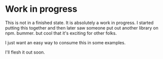# Work in progress

This is not in a finished state. It is absolutely a work in progress. I started putting this together and then later saw someone put out another library on npm. bummer. but cool that it's exciting for other folks.

I just want an easy way to consume this in some examples.

I'll flesh it out soon.
